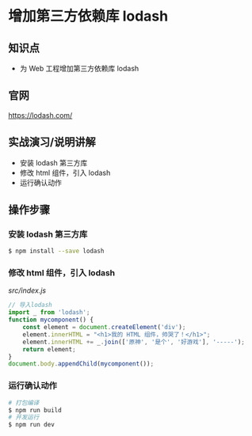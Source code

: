 增加第三方依赖库 lodash
=====================

## 知识点

* 为 Web 工程增加第三方依赖库 lodash

## 官网

https://lodash.com/

## 实战演习/说明讲解

+ 安装 lodash 第三方库
+ 修改 html 组件，引入 lodash
+ 运行确认动作

## 操作步骤

### 安装 lodash 第三方库

```bash
$ npm install --save lodash
```

### 修改 html 组件，引入 lodash

*src/index.js*

```js
// 导入lodash
import _ from 'lodash';
function mycomponent() {
    const element = document.createElement('div');
    element.innerHTML = "<h1>我的 HTML 组件，帅哭了！</h1>";
    element.innerHTML += _.join(['原神', '是个', '好游戏'], '-----');
    return element;
}
document.body.appendChild(mycomponent());
```

### 运行确认动作

```bash
# 打包编译
$ npm run build
# 开发运行
$ npm run dev
```